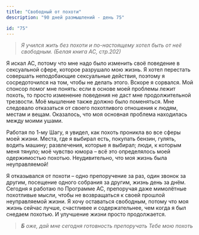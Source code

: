 ```yaml
---
title: "Свободный от похоти"
description: "90 дней размышлений - день 75"

id: "75"
---
```


> _Я учился жить без похоти и по-настоящему хотел быть от неё свободным.
> (Белая книга АС, стр.202)_

Я искал АС, потому что мне надо было изменить своё поведение в сексуальной
сфере, которое разрушало мою жизнь. Я хотел перестать совершать неподобающие
сексуальные действия, поэтому я сосредоточился на том, чтобы не делать этого.
Вскоре я сорвался. Мой спонсор помог мне понять: если в основе моей проблемы
лежит похоть, то просто изменение поведения не даст мне продолжительной
трезвости. Моё мышление также должно было поменяться. Мне следовало отказаться
от своего похотливого отношения к людям, местам и вещам. Оказалось, что моя
основная проблема находилась между моими ушами.

Работая по 1-му Шагу, я увидел, как похоть проникла во все сферы моей жизни.
Места, где я выбирал есть, покупать бензин, гулять, водить машину;
развлечения, которые я выбирал; люди, к которым меня тянуло; моё чувство юмора
– всё это определялось моей одержимостью похотью. Неудивительно, что моя жизнь
была неуправляемой!

Я отказывался от похоти – одно препоручение за раз, один звонок за другим,
посещение одного собрания за другим, жизнь день за днём. Сегодня я работаю по
Программе АС, препоручая даже мимолётные похотливые мысли, чтобы не
возвращаться к своей прошлой неуправляемой жизни. Я хочу оставаться свободным,
потому что моя жизнь сейчас лучше, счастливее и содержательнее, чем когда я
был снедаем похотью. И улучшение жизни просто продолжается.

> _**Б** оже, дай мне сегодня готовность препоручать Тебе мою похоть_
